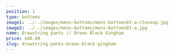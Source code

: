 ```yaml
---
position: 1
type: bottoms
image1: ../../images/mens-bottoms/mens-bottoms01-a-closeup.jpg
image2: ../../images/mens-bottoms/mens-bottoms01-a.jpg
name: Drawstring pants // Brown Black Gingham
price: $40.00
slug: drawstring-pants-brown-black-gingham
---
```

